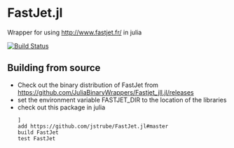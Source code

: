 # FastJet.jl
Wrapper for using http://www.fastjet.fr/ in julia

[![Build Status](https://travis-ci.com/jstrube/FastJet.jl.svg?branch=master)](https://travis-ci.com/jstrube/FastJet.jl)

## Building from source
- Check out the binary distribution of FastJet from https://github.com/JuliaBinaryWrappers/Fastjet_jll.jl/releases
- set the environment variable FASTJET_DIR to the location of the libraries
- check out this package in julia
	```
	]
	add https://github.com/jstrube/FastJet.jl#master
	build FastJet
	test FastJet
	```
